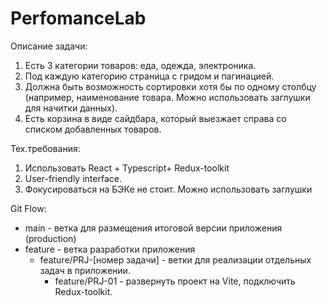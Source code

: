 # PerfomanceLab

Описание задачи:

1. Есть 3 категории товаров: еда, одежда, электроника.
2. Под каждую категорию страница с гридом и пагинацией.
3. Должна быть возможность сортировки хотя бы по одному столбцу (например, наименование товара. Можно использовать заглушки для начитки данных).
4. Есть корзина в виде сайдбара, который выезжает справа со списком добавленных товаров.

Тех.требования:

1. Использовать React + Typescript+ Redux-toolkit
2. User-friendly interface.
3. Фокусироваться на БЭКе не стоит. Можно использовать заглушки

Git Flow:

- main - ветка для размещения итоговой версии приложения (production)
- feature - ветка разработки приложения
  - feature/PRJ-[номер задачи] - ветки для реализации отдельных задач в приложении.
    - feature/PRJ-01 - развернуть проект на Vite, подключить Redux-toolkit.
